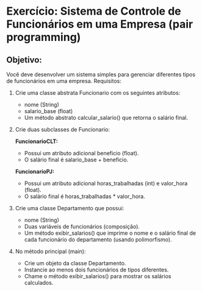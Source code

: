 # Exercício: Sistema de Controle de Funcionários em uma Empresa (pair programming)

## Objetivo:
Você deve desenvolver um sistema simples para gerenciar diferentes tipos de funcionários em uma empresa.
Requisitos:

1. Crie uma classe abstrata Funcionario com os seguintes atributos:

    - nome (String)
    - salario_base (float)
    - Um método abstrato calcular_salario() que retorna o salário final.

2. Crie duas subclasses de Funcionario:

    **FuncionarioCLT:**
    - Possui um atributo adicional beneficio (float).
    - O salário final é salario_base + beneficio.

    **FuncionarioPJ:**
    - Possui um atributo adicional horas_trabalhadas (int) e valor_hora (float).
    - O salário final é horas_trabalhadas * valor_hora.

3. Crie uma classe Departamento que possui:

    - nome (String)
    - Duas variáveis de funcionários (composição).
    - Um método exibir_salarios() que imprime o nome e o salário final de cada funcionário do departamento (usando polimorfismo).

4. No método principal (main):
    - Crie um objeto da classe Departamento.
    - Instancie ao menos dois funcionários de tipos diferentes.
    - Chame o método exibir_salarios() para mostrar os salários calculados.